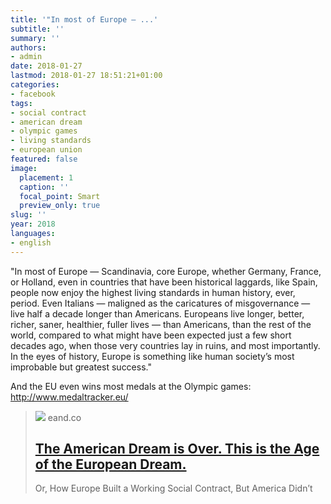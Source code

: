 ```yaml
---
title: '"In most of Europe — ...'
subtitle: ''
summary: ''
authors:
- admin
date: 2018-01-27
lastmod: 2018-01-27 18:51:21+01:00
categories:
- facebook
tags:
- social contract
- american dream
- olympic games
- living standards
- european union
featured: false
image:
  placement: 1
  caption: ''
  focal_point: Smart
  preview_only: true
slug: ''
year: 2018
languages:
- english
---
```


"In most of Europe — Scandinavia, core Europe, whether Germany, France, or Holland, even in countries that have been historical laggards, like Spain, people now enjoy the highest living standards in human history, ever, period. Even Italians — maligned as the caricatures of misgovernance — live half a decade longer than Americans. Europeans live longer, better, richer, saner, healthier, fuller lives — than Americans, than the rest of the world, compared to what might have been expected just a few short decades ago, when those very countries lay in ruins, and most importantly. In the eyes of history, Europe is something like human society’s most improbable but greatest success."

And the EU even wins most medals at the Olympic games: http://www.medaltracker.eu/
> [![](https://miro.medium.com/v2/resize:fit:1200/1*C5iY0uUNeqCc1A3QgGC4yA.jpeg)](https://eand.co/the-american-dream-is-over-this-is-the-age-of-the-european-dream-71c668bef945)
> eand.co
> ## [The American Dream is Over. This is the Age of the European Dream.](https://eand.co/the-american-dream-is-over-this-is-the-age-of-the-european-dream-71c668bef945)
>
>Or, How Europe Built a Working Social Contract, But America Didn’t